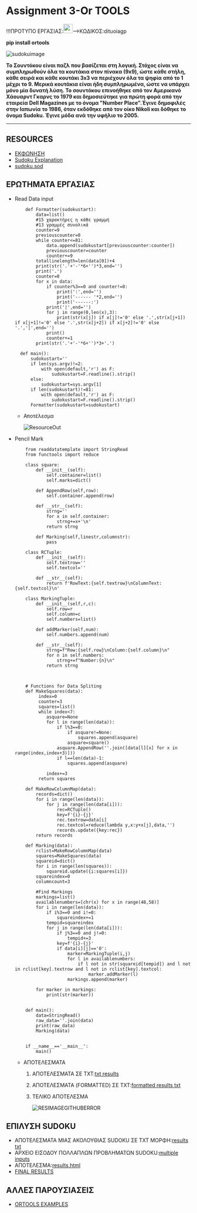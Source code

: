 # Assignment 3-Or TOOLS

!!!ΠΡΟΤΥΠΟ ΕΡΓΑΣΙΑΣ:<a href="http://algolab.dit.uoi.gr/DITUOI_AGP_SUDOKU/assignmentDitSudoku.zip"><img src="https://image.flaticon.com/icons/png/512/28/28814.png" width="25px" height="25px"/></a>-->ΚΩΔΙΚΟΣ:dituoiagp

**pip install ortools**

![sudokuimage](https://upload.wikimedia.org/wikipedia/commons/thumb/f/ff/Sudoku-by-L2G-20050714.svg/1200px-Sudoku-by-L2G-20050714.svg.png)

**Το Σουντόκου είναι παζλ που βασίζεται στη λογική. Στόχος είναι να συμπληρωθούν όλα τα κουτάκια στον πίνακα (9x9), ώστε κάθε στήλη, κάθε σειρά και κάθε κουτάκι 3x3 να περιέχουν όλα τα ψηφία από το 1 μέχρι το 9. Μερικά κουτάκια είναι ήδη συμπληρωμένα, ώστε να υπάρχει μόνο μία δυνατή λύση.
Το σουντόκου επινοήθηκε από τον Αμερικανό Χάουαρντ Γκαρνς το 1979 και δημοσιεύτηκε για πρώτη φορά από την εταιρεία Dell Magazines με το όνομα "Number Place".Έγινε δημοφιλές στην Ιαπωνία το 1986, όταν εκδόθηκε από τον οίκο Nikoli και δόθηκε το όνομα Sudoku. Έγινε μόδα ανά την υφήλιο το 2005.**

---
## RESOURCES

* [ΕΚΦΩΝΗΣΗ](https://chgogos.github.io/dituoi_agp/resources/agp_assignment20210515.pdf)
* [Sudoku Explanation](https://www.sudoku.name/rules/el)
* [sudoku.sod](https://github.com/vasnastos/DITUOI_AGP_SUDOKU/blob/main/RESOURCES/sudoku.sod)


## ΕΡΩΤΗΜΑΤΑ ΕΡΓΑΣΙΑΣ
* Read Data input

    ```
        def Formatter(sudokustart):
            data=list()
            #15 χαρακτήρες η κάθε γραμμή
            #13 γραμμές συνολικά
            counter=9
            previouscounter=0
            while counter<=81:
                data.append(sudokustart[previouscounter:counter])
                previouscounter=counter
                counter+=9
            totallinelength=len(data[0])+4
            print(str('.'+'-'*6+'')*3,end='')
            print('.')
            counter=0
            for x in data:
                if counter%3==0 and counter!=0:
                    print(':',end='')
                    print('------ '*2,end='')
                    print('------:')
                print('|',end='')
                for j in range(0,len(x),3):
                    print(str(x[j]) if x[j]!='0' else '.',str(x[j+1]) if x[j+1]!='0' else '.',str(x[j+2]) if x[j+2]!='0' else '.','|',end='')
                print()
                counter+=1
            print(str('.'+'-'*6+'')*3+'.')

      def main():
          sudokustart=''
          if len(sys.argv)!=2:
              with open(default,'r') as F:
                  sudokustart=F.readline().strip()
          else:
              sudokustart=sys.argv[1]
          if len(sudokustart)!=81:
              with open(default,'r') as F:
                  sudokustart=F.readline().strip()
          Formatter(sudokustart=sudokustart) 
    ```

    * Αποτέλεσμα

        ![ResourceOut](https://raw.githubusercontent.com/vasnastos/DITUOI_AGP_SUDOKU/main/RESOURCES/sudoku.png?token=APD2HAJ6YRAI5LLZ33UF4DLAWM7VI)

* Pencil Mark
    ```
        from readdatatemplate import StringRead
        from functools import reduce

        class square:
            def __init__(self):
                self.container=list()
                self.marks=dict()

            def AppendRow(self,row):
                self.container.append(row)

            def __str__(self):
                strng=''
                for x in self.container:
                    strng+=x+'\n'
                return strng

            def Marking(self,linestr,columnstr):
                pass

        class RCTuple:
            def __init__(self):
                self.textrow=''
                self.textcol=''

            def __str__(self):
                return f'RowText:{self.textrow}\nColumnText:{self.textcol}\n'

        class MarkingTuple:
            def __init__(self,r,c):
                self.row=r
                self.column=c
                self.numbers=list()

            def addMarker(self,num):
                self.numbers.append(num)

            def __str__(self):
                strng=f"Row:{self.row}\nColumn:{self.column}\n"
                for n in self.numbers:
                    strng+=f"Number:{n}\n"
                return strng



        # Functions for Data Spliting
        def MakeSquares(data):
             index=0
             counter=3
             squares=list()
             while index<7:
                asquare=None
                for l in range(len(data)):
                    if l%3==0:
                        if asquare!=None:
                            squares.append(asquare)
                        asquare=square()
                    asquare.AppendRow(''.join([data[l][x] for x in range(index,index+3)]))
                    if l==len(data)-1:
                        squares.append(asquare)

                index+=3
             return squares

        def MakeRowColumnMap(data):
            records=dict()
            for i in range(len(data)):
                for j in range(len(data[i])):
                    rec=RCTuple()
                    key=f'{i}-{j}'
                    rec.textrow=data[i]
                    rec.textcol=reduce(lambda y,x:y+x[j],data,'')
                    records.update({key:rec})
            return records

        def Marking(data):
            rclist=MakeRowColumnMap(data)
            squares=MakeSquares(data)
            squareid=dict()
            for i in range(len(squares)):
                squareid.update({i:squares[i]})
            squareindex=0
            columncount=3

            #Find Markings
            markings=list()
            availablenumbers=[chr(x) for x in range(48,58)]
            for i in range(len(data)):
                if i%3==0 and i!=0:
                    squareindex+=1
                tempid=squareindex
                for j in range(len(data[i])):
                    if j%3==0 and j!=0:
                        tempid+=3
                    key=f'{i}-{j}'
                    if data[i][j]=='0':
                        marker=MarkingTuple(i,j)
                        for l in availablenumbers:
                            if l not in str(squareid[tempid]) and l not in rclist[key].textrow and l not in rclist[key].textcol:    
                                marker.addMarker(l)
                        markings.append(marker)

            for marker in markings:
                print(str(marker))


        def main():
            data=StringRead()
            raw_data=''.join(data)
            print(raw_data)
            Marking(data)


        if __name__=='__main__':
            main()
    ```

    * ΑΠΟΤΕΛΕΣΜΑΤΑ
       1. ΑΠΟΤΕΛΕΣΜΑΤΑ ΣΕ TXT:[txt results](https://github.com/vasnastos/DITUOI_AGP_SUDOKU/blob/main/2/results.out)
       2. ΑΠΟΤΕΛΕΣΜΑΤΑ (FORMATTED) ΣΕ TXT:[formatted results txt](https://github.com/vasnastos/DITUOI_AGP_SUDOKU/blob/main/2/resultsmarking.out)
       3. ΤΕΛΙΚΟ ΑΠΟΤΕΛΕΣΜΑ

           ![RESIMAGEGITHUBERROR](https://raw.githubusercontent.com/vasnastos/DITUOI_AGP_SUDOKU/main/RESOURCES/maqrkingnums.png?token=APD2HAOG774EASTTIUWAIO3AWR3LA)
   
## ΕΠΙΛΥΣΗ SUDOKU
  * ΑΠΟΤΕΛΕΣΜΑΤΑ ΜΙΑΣ ΑΚΟΛΟΥΘΙΑΣ SUDOKU ΣΕ ΤΧΤ ΜΟΡΦΗ:[results txt](https://github.com/vasnastos/DITUOI_AGP_SUDOKU/blob/main/3/solverresults.out)
  * ΑΡΧΕΙΟ ΕΙΣΟΔΟΥ ΠΟΛΛΑΠΛΩΝ ΠΡΟΒΛΗΜΑΤΩΝ SUDOKU:[multiple inputs](https://github.com/vasnastos/DITUOI_AGP_SUDOKU/blob/main/RESOURCES/sudokusequence.input)
  * ΑΠΟΤΕΛΕΣΜΑ:[results.html](http://algolab.dit.uoi.gr/DITUOI_AGP_SUDOKU/)
  * [FINAL RESULTS](https://raw.githubusercontent.com/vasnastos/DITUOI_AGP_SUDOKU/main/sequences.out?token=APD2HAN7BJ24LYMMQOA5B5TAXNQLA) 

## ΑΛΛΕΣ ΠΑΡΟΥΣΙΑΣΕΙΣ
  * [ORTOOLS EXAMPLES](ortools.md)




